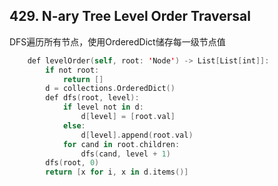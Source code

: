 ## 429. N-ary Tree Level Order Traversal

DFS遍历所有节点，使用OrderedDict储存每一级节点值

```swift
    def levelOrder(self, root: 'Node') -> List[List[int]]:
        if not root:
            return []
        d = collections.OrderedDict()
        def dfs(root, level):
            if level not in d:
                d[level] = [root.val]
            else:
                d[level].append(root.val)
            for cand in root.children:
                dfs(cand, level + 1)
        dfs(root, 0)      
        return [x for i, x in d.items()]
```
